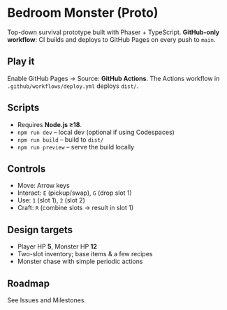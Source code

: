 # Bedroom Monster (Proto)
Top-down survival prototype built with Phaser + TypeScript. **GitHub-only workflow**: CI builds and deploys to GitHub Pages on every push to `main`.

## Play it
Enable GitHub Pages → Source: **GitHub Actions**. The Actions workflow in `.github/workflows/deploy.yml` deploys `dist/`.

## Scripts
- Requires **Node.js ≥18**.
- `npm run dev` – local dev (optional if using Codespaces)
- `npm run build` – build to `dist/`
- `npm run preview` – serve the build locally

## Controls
- Move: Arrow keys
- Interact: `E` (pickup/swap), `G` (drop slot 1)
- Use: `1` (slot 1), `2` (slot 2)
- Craft: `R` (combine slots → result in slot 1)

## Design targets
- Player HP **5**, Monster HP **12**
- Two-slot inventory; base items & a few recipes
- Monster chase with simple periodic actions

## Roadmap
See Issues and Milestones.
